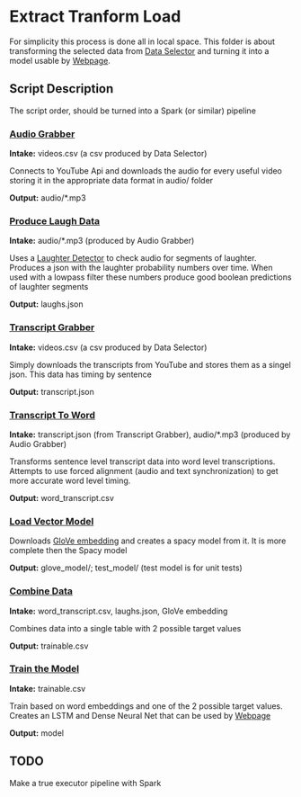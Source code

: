 # Extract Tranform Load

For simplicity this process is done all in local space. This folder is about transforming the selected data from [Data Selector](../Data%20Selector/) and turning it into a model usable by [Webpage](../Webpage/).

## Script Description

The script order, should be turned into a Spark (or similar) pipeline

### [Audio Grabber](AudioGrabber.py)

**Intake:** videos.csv (a csv produced by Data Selector)

Connects to YouTube Api and downloads the audio for every useful video storing it in the appropriate data format in audio/ folder

**Output:** audio/\*.mp3

### [Produce Laugh Data](ProduceLaughData.py)

**Intake:** audio/\*.mp3 (produced by Audio Grabber)

Uses a [Laughter Detector](https://github.com/jrgillick/laughter-detection) to check audio for segments of laughter. Produces a json with the laughter probability numbers over time. When used with a lowpass filter these numbers produce good boolean predictions of laughter segments

**Output:** laughs.json

### [Transcript Grabber](TranscriptGrabber.py)

**Intake:** videos.csv (a csv produced by Data Selector)

Simply downloads the transcripts from YouTube and stores them as a singel json. This data has timing by sentence

**Output:** transcript.json

### [Transcript To Word](TranscriptToWord.py)

**Intake:** transcript.json (from Transcript Grabber), audio/\*.mp3 (produced by Audio Grabber)

Transforms sentence level transcript data into word level transcriptions. Attempts to use forced alignment (audio and text synchronization) to get more accurate word level timing.

**Output:** word_transcript.csv

### [Load Vector Model](GetSpacyModel.py)

Downloads [GloVe embedding](https://nlp.stanford.edu/projects/glove/) and creates a spacy model from it. It is more complete then the Spacy model

**Output:** glove_model/; test_model/ (test model is for unit tests) 

### [Combine Data](TableMaker.py)

**Intake:** word_transcript.csv, laughs.json, GloVe embedding

Combines data into a single table with 2 possible target values

**Output:** trainable.csv

### [Train the Model](Train.py)

**Intake:** trainable.csv

Train based on word embeddings and one of the 2 possible target values. Creates an LSTM and Dense Neural Net that can be used by [Webpage](../Webpage)

**Output:** model

## TODO

Make a true executor pipeline with Spark
